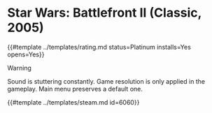 # Star Wars: Battlefront II (Classic, 2005)
<!-- script:Aliases [] -->

{{#template ../templates/rating.md status=Platinum installs=Yes opens=Yes}}

> [!WARNING]
> Sound is stuttering constantly. Game resolution is only applied in the gameplay. Main menu preserves a default one.

{{#template ../templates/steam.md id=6060}}

